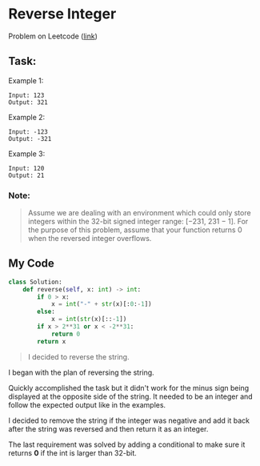 # Reverse Integer
Problem on Leetcode ([link](https://leetcode.com/problems/reverse-integer/))

## Task:
Example 1:
```
Input: 123
Output: 321
```

Example 2:
```
Input: -123
Output: -321
```

Example 3:
```
Input: 120
Output: 21
```
### Note:
> Assume we are dealing with an environment which could only store integers within the 32-bit signed integer range: [−231,  231 − 1]. For the purpose of this problem, assume that your function returns 0 when the reversed integer overflows.

## My Code

```Python
class Solution:
    def reverse(self, x: int) -> int:
        if 0 > x:
            x = int("-" + str(x)[:0:-1])
        else:
            x = int(str(x)[::-1])
        if x > 2**31 or x < -2**31:
            return 0
        return x
```

> I decided to reverse the string.

I began with the plan of reversing the string.

Quickly accomplished the task but it didn't work for the minus sign being displayed at the opposite side of the string. It needed to be an integer and follow the expected output like in the examples.

I decided to remove the string if the integer was negative and add it back after the string was reversed and then return it as an integer.

The last requirement was solved by adding a conditional to make sure it returns **0** if the int is larger than 32-bit. 
